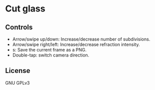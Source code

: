 # Cut glass

## Controls

-   Arrow/swipe up/down: Increase/decrease number of subdivisions.
-   Arrow/swipe right/left: Increase/decrease refraction intensity.
-   s: Save the current frame as a PNG.
-   Double-tap: switch camera direction.

## License

GNU GPLv3
